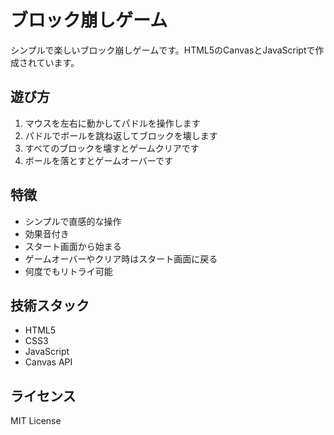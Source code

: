 # ブロック崩しゲーム

シンプルで楽しいブロック崩しゲームです。HTML5のCanvasとJavaScriptで作成されています。

## 遊び方

1. マウスを左右に動かしてパドルを操作します
2. パドルでボールを跳ね返してブロックを壊します
3. すべてのブロックを壊すとゲームクリアです
4. ボールを落とすとゲームオーバーです

## 特徴

- シンプルで直感的な操作
- 効果音付き
- スタート画面から始まる
- ゲームオーバーやクリア時はスタート画面に戻る
- 何度でもリトライ可能

## 技術スタック

- HTML5
- CSS3
- JavaScript
- Canvas API

## ライセンス

MIT License 